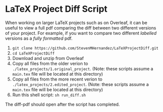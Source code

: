 # LaTeX Project Diff Script

When working on larger LaTeX projects such as on Overleaf, it can be useful to view a full pdf comparing the diff between two different versions of your project. For example, if you want to compare two different _labelled_ versions as a *fully formatted* pdf. 

1. `git clone https://github.com/StevenMHernandez/LaTeXProjectDiff.git`
2. `cd LaTeXProjectDiff`
3. Download and unzip from Overleaf
4. Copy all files from the older verion to `./latex_projects/1.original_project`. (Note: these scripts assume a `main.tex` file will be located at this directory)
5. Copy all files from the more recent verion to `./latex_projects/2.edited_project`. (Note: these scripts assume a `main.tex` file will be located at this directory)
6. Run this shell script: `sh run_diff.sh`

The diff-pdf should open after the script has completed.
